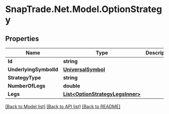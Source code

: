 # SnapTrade.Net.Model.OptionStrategy

## Properties

Name | Type | Description | Notes
------------ | ------------- | ------------- | -------------
**Id** | **string** |  | [optional] 
**UnderlyingSymbolId** | [**UniversalSymbol**](UniversalSymbol.md) |  | [optional] 
**StrategyType** | **string** |  | [optional] 
**NumberOfLegs** | **double** |  | [optional] 
**Legs** | [**List&lt;OptionStrategyLegsInner&gt;**](OptionStrategyLegsInner.md) |  | [optional] 

[[Back to Model list]](../README.md#documentation-for-models) [[Back to API list]](../README.md#documentation-for-api-endpoints) [[Back to README]](../README.md)

